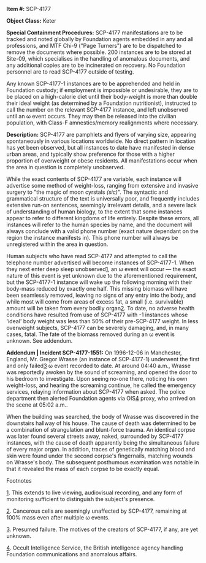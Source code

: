 **Item #:** SCP-4177

**Object Class:** Keter

**Special Containment Procedures:** SCP-4177 manifestations are to be tracked and noted globally by Foundation agents embedded in any and all professions, and MTF Chi-9 ("Page Turners") are to be dispatched to remove the documents where possible. 200 instances are to be stored at Site-09, which specialises in the handling of anomalous documents, and any additional copies are to be incinerated on recovery. No Foundation personnel are to read SCP-4177 outside of testing.

Any known SCP-4177-1 instances are to be apprehended and held in Foundation custody; if employment is impossible or undesirable, they are to be placed on a high-calorie diet until their body-weight is more than double their ideal weight (as determined by a Foundation nutritionist), instructed to call the number on the relevant SCP-4177 instance, and left unobserved until an ω event occurs. They may then be released into the civilian population, with Class-F amnestics/memory realignments where necessary.

**Description:** SCP-4177 are pamphlets and flyers of varying size, appearing spontaneously in various locations worldwide. No direct pattern in location has yet been observed, but all instances to date have manifested in dense urban areas, and typically show preference for those with a higher proportion of overweight or obese residents. All manifestations occur when the area in question is completely unobserved.

While the exact contents of SCP-4177 are variable, each instance will advertise some method of weight-loss, ranging from extensive and invasive surgery to "the magic of moon cyrstals _(sic)_". The syntactic and grammatical structure of the text is universally poor, and frequently includes extensive run-on sentences, seemingly irrelevant details, and a severe lack of understanding of human biology, to the extent that some instances appear to refer to different kingdoms of life entirely. Despite these errors, all instances will refer to the human species by name, and the document will always conclude with a valid phone number (exact nature dependant on the region the instance manifests in). This phone number will always be unregistered within the area in question.

Human subjects who have read SCP-4177 and attempted to call the telephone number advertised will become instances of SCP-4177-1. When they next enter deep sleep unobserved[1](javascript:;), an ω event will occur — the exact nature of this event is yet unknown due to the aforementioned requirement, but the SCP-4177-1 instance will wake up the following morning with their body-mass reduced by exactly one half. This missing biomass will have been seamlessly removed, leaving no signs of any entry into the body, and while most will come from areas of excess fat, a small (i.e. survivable) amount will be taken from every bodily organ[2](javascript:;). To date, no adverse health conditions have resulted from use of SCP-4177 with -1 instances whose 'ideal' body weight was less than 50% of their pre-SCP-4177 weight. In less overweight subjects, SCP-4177 can be severely damaging, and, in many cases, fatal. The fate of the biomass removed during an ω event is unknown. See addendum.

**Addendum | Incident SCP-4177-1551:** On 1996-12-06 in Manchester, England, Mr. Gregor Wrasse (an instance of SCP-4177-1) underwent the first and only failed[3](javascript:;) ω event recorded to date. At around 04:40 a.m., Wrasse was reportedly awoken by the sound of screaming, and opened the door to his bedroom to investigate. Upon seeing no-one there, noticing his own weight-loss, and hearing the screaming continue, he called the emergency services, relaying information about SCP-4177 when asked. The police department then alerted Foundation agents via OIS[4](javascript:;) proxy, who arrived on the scene at 05:02 a.m..

When the building was searched, the body of Wrasse was discovered in the downstairs hallway of his house. The cause of death was determined to be a combination of strangulation and blunt-force trauma. An identical corpse was later found several streets away, naked, surrounded by SCP-4177 instances, with the cause of death apparently being the simultaneous failure of every major organ. In addition, traces of genetically matching blood and skin were found under the second corpse's fingernails, matching wounds on Wrasse's body. The subsequent posthumous examination was notable in that it revealed the mass of each corpse to be exactly equal.

Footnotes

[1](javascript:;). This extends to live viewing, audiovisual recording, and any form of monitoring sufficient to distinguish the subject's presence.

[2](javascript:;). Cancerous cells are seemingly unaffected by SCP-4177, remaining at 100% mass even after multiple ω events.

[3](javascript:;). Presumed failure. The motives of the creators of SCP-4177, if any, are yet unknown.

[4](javascript:;). Occult Intelligence Service, the British intelligence agency handling Foundation communications and anomalous affairs.